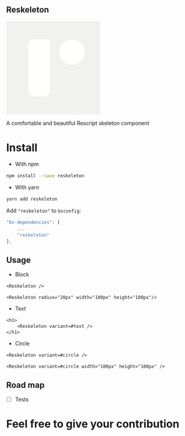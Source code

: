 ## Reskeleton

<img align="center" alt="reskeleton" width="250px" src="https://github.com/pedrobslisboa/reskeleton/blob/main/logo.gif"/>

<span align="center">A comfortable and beautiful Rescript skeleton component</span>



# Install

- With npm

```bash
npm install --save reskeleton
```

- With yarn

```bash
yarn add reskeleton
```

Add `"reskeleton"` to `bsconfig`:

```js
"bs-dependencies": [
    ...
    "reskeleton"
],
```

## Usage

- Block

```reason
<Reskeleton />
```

```reason
<Reskeleton radius="20px" width="100px" height="100px"/>
```

- Text

```reason
<h1>
    <Reskeleton variant=#text />
</h1>
```

- Circle

```reason
<Reskeleton variant=#circle />
```

```reason
<Reskeleton variant=#circle width="100px" height="100px" />
```

## Road map

- [ ] Tests 

# Feel free to give your contribution

